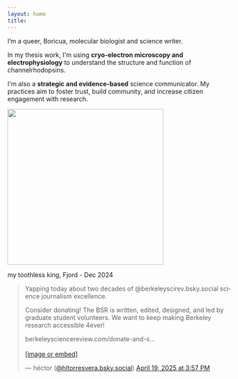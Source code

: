 ```yaml
---
layout: home
title: 
---
```

<div class="about-container">
  <div class="text">
  <p>I’m a queer, Boricua, molecular biologist and science writer.</p>
  <p>In my thesis work, I'm using <b>cryo-electron microscopy and electrophysiology</b> to understand the structure and function of channelrhodopsins.</p>
  <p>I'm also a <b>strategic and evidence-based</b> science communicator. My practices aim to foster trust, build community, and increase citizen engagement with research.</p>
  <p>
    <img src="https://hltorresvera.github.io/assets/images/profile.png" width="350" />
    <div class="caption">my toothless king, Fjord - Dec 2024</div>
  </p>



  </div>

  <div class="image">
    <blockquote class="bluesky-embed" data-bluesky-uri="at://did:plc:lg7x2hlvke3g4y2tsmoos26r/app.bsky.feed.post/3ln7abmhrsc2f" data-bluesky-cid="bafyreic4syw7j4ghkcxvzaky7nemammebzcjbnyf35fpiulzvzsind2puq" data-bluesky-embed-color-mode="system"><p lang="en">Yapping today about two decades of @berkeleyscirev.bsky.social science journalism excellence.

  Consider donating! The BSR is written, edited, designed, and led by graduate student volunteers. We want to keep making Berkeley research accessible 4ever!

  berkeleysciencereview.com/donate-and-s...<br><br><a href="https://bsky.app/profile/did:plc:lg7x2hlvke3g4y2tsmoos26r/post/3ln7abmhrsc2f?ref_src=embed">[image or embed]</a></p>&mdash; héctor (<a href="https://bsky.app/profile/did:plc:lg7x2hlvke3g4y2tsmoos26r?ref_src=embed">@hltorresvera.bsky.social</a>) <a href="https://bsky.app/profile/did:plc:lg7x2hlvke3g4y2tsmoos26r/post/3ln7abmhrsc2f?ref_src=embed">April 19, 2025 at 3:57 PM</a></blockquote><script async src="https://embed.bsky.app/static/embed.js" charset="utf-8"></script>

  </div>

</div>

